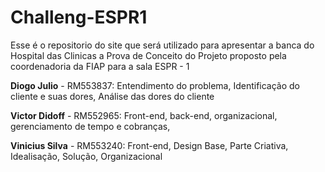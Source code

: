 # Challeng-ESPR1
 Esse é o repositorio do site que será utilizado para apresentar a banca do Hospital das Clinicas a Prova de Conceito do Projeto proposto pela coordenadoria da FIAP para a sala ESPR - 1

 
**Diogo Julio** - RM553837:
Entendimento do problema, 
Identificação do cliente e suas dores, 
Análise das dores do cliente 

**Victor Didoff** - RM552965:
Front-end, 
back-end, 
organizacional, 
gerenciamento de tempo e cobranças, 

**Vinicius Silva** - RM553240:
Front-end, 
Design Base, 
Parte Criativa, 
Idealisação, 
Solução, 
Organizacional
